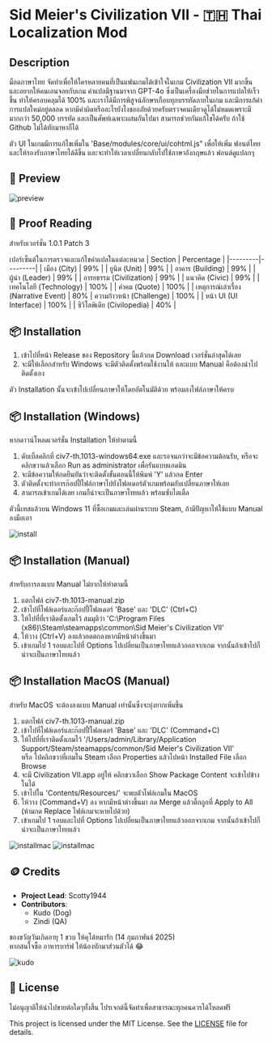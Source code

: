 # Sid Meier's Civilization VII - 🇹🇭 Thai Localization Mod

## Description
ม็อดภาษาไทย จัดทำเพื่อให้ใครหลายคนที่เป็นแฟนเกมได้เข้าใจในเกม Civilization VII มากขึ้น และอยากให้คนเอนจอยกับเกม
คำแปลมีฐานมาจาก GPT-4o ซึ่งเป็นเครื่องมือช่วยในการแปลให้เร็วขึ้น ทำให้ครอบคลุมได้ 100% และเราได้มีการพิสูจน์อักษรเกือบทุกบรรทัดภายในเกม และมีการแก้คำ การแปลใหม่อยู่ตลอด
หากมีคำผิดหรืออะไรยังไงขออภัยด้วยครับตรวจคนเดียวดูได้ไม่หมดเพราะมีมากกว่า 50,000 บรรทัด และเป็นศัพท์เฉพาะผสมกันไปมา สามารถช่วยกันแก้ไขได้ครับ ถ้าใช้ Github ไม่ได้ทักมาหาก็ได้

ตัว UI ในเกมมีการแก้ไขเพิ่มใน 'Base/modules/core/ui/cohtml.js" เพื่อให้เพิ่ม ฟอนต์ไทย และให้รองรับภาษาไทยได้ดีขึ้น และจะทำให้เวลาเปลี่ยนกลับไปใช้ภาษาอังกฤษแล้ว ฟอนต์ดูแปลกๆ

## 📖 Preview
![preview](https://i.imgur.com/DY3B583.jpeg)

## 📖 Proof Reading
สำหรับเวอร์ชั่น 1.0.1 Patch 3

เปอร์เซ็นต์ในการตรวจและแก้ไขคำแปลในแต่ละหมวด
| Section | Percentage |
|---------|---------|
| เมือง (City)    | 99% |
| ยูนิต (Unit)    | 99% |
| อาคาร (Building) | 99% |
| ผู้นำ (Leader) | 99% |
| อารยธรรม (Civilization) | 99% |
| แนวคิด (Civic) | 99% |
| เทคโนโลยี (Technology) | 100% |
| คำคม (Quote) | 100% |
| เหตุการณ์เล่าเรื่อง (Narrative Event) | 80% 
| ความก้าวหน้า (Challenge) | 100% |
| หน้า UI (UI Interface) | 100% |
| ซิวิโลพิเดีย (Civilopedia) | 40% |

## 📦 Installation
1. เข้าไปที่หน้า Release ของ Repository นี้แล้วกด Download เวอร์ชั่นล่าสุดได้เลย
2. จะมีให้เลือกสำหรับ Windows จะมีตัวติดตั้งพร้อมใช้งานให้ และแบบ Manual คือต้องนำไปติดตั้งเอง

ตัว Installation นั้นจะเข้าไปเปลี่ยนภาษาให้โดยอัตโนมัติด้วย พร้อมลงไฟล์ภาษาให้ครบ

## 📦 Installation (Windows)
หากดาวน์โหลดเวอร์ชั่น Installation ให้ทำตามนี้
1. ดับเบิ้ลคลิกที่ civ7-th.1013-windows64.exe และรอจนกว่าจะมีข้อความต้อนรับ, หรือจะคลิกขวาแล้วเลือก Run as administrator เพื่อรันแบบแอดมิน
2. จะมีข้อความให้กดยืนยันว่าจะติดตั้งขั้นตอนนี้ให้พิมพ์ 'Y' แล้วกด Enter
3. ตัวติดตั้งจะทำการก๊อปปี้ไฟล์ภาษาไปยังโฟลเดอร์ตัวเกมพร้อมกับเปลี่ยนภาษาให้เลย
4. สามารถเข้าเกมได้เลย เกมก็น่าจะเป็นภาษาไทยแล้ว พร้อมซับไตเติ้ล

ตัวนี้เทสแล้วบน Windows 11 ที่ซื้อเกมและเล่นผ่านระบบ Steam, ถ้ามีปัญหาให้ใช้แบบ Manual ลงมือเอา

![install](https://i.imgur.com/JwIikvd.png)

## 📦 Installation (Manual)
สำหรับการลงแบบ Manual ไม่ยากให้ทำตามนี้
1. แตกไฟล์ civ7-th.1013-manual.zip
2. เข้าไปที่โฟล์เดอร์และก๊อปปี้โฟลเดอร์ 'Base' และ 'DLC' (Ctrl+C)
3. ให้ไปที่ที่เราติดตั้งเกมไว้ สมมุติว่า 'C:\Program Files (x86)\Steam\steamapps\common\Sid Meier's Civilization VII'
4. ให้วาง (Ctrl+V) ลงแล้วกดตกลงหากมีหน้าต่างขึ้นมา
5. เข้าเกมไป 1 รอบและไปที่ Options ไปเปลี่ยนเป็นภาษาไทยแล้วออกจากเกม จากนั้นถ้าเข้าไปก็น่าจะเป็นภาษาไทยแล้ว

## 📦 Installation MacOS (Manual)
สำหรับ MacOS จะต้องลงแบบ Manual เท่านั้นซึ่งจะยุ่งยากเพิ่มขึ้น
1. แตกไฟล์ civ7-th.1013-manual.zip
2. เข้าไปที่โฟล์เดอร์และก๊อปปี้โฟลเดอร์ 'Base' และ 'DLC' (Command+C)
3. ให้ไปที่ที่เราติดตั้งเกมไว้ '/Users/admin/Library/Application Support/Steam/steamapps/common/Sid Meier's Civilization VII'<br>
หรือ ไปคลิกขวาที่เกมใน Steam เลือก Properties แล้วไปหน้า Installed File เลือก Browse
4. จะมี Civilization VII.app อยู่ให้ คลิกขวาเลือก Show Package Content จะเข้าไปข้างในได้
5. เข้าไปใน 'Contents/Resources/' จะพบตัวไฟล์เกมใน MacOS
6. ให้วาง (Command+V) ลง หากมีหน้าต่างขึ้นมา กด Merge แล้วติ๊กถูกที่ Apply to All (ห้ามกด Replace ไฟล์เกมจะหายไปด้วย)
7. เข้าเกมไป 1 รอบและไปที่ Options ไปเปลี่ยนเป็นภาษาไทยแล้วออกจากเกม จากนั้นถ้าเข้าไปก็น่าจะเป็นภาษาไทยแล้ว

![installmac](https://i.imgur.com/j67uZWq.png)
![installmac](https://i.imgur.com/xFSzTqd.png)

## 🪙 Credits

- **Project Lead**: Scotty1944
- **Contributors**: 
  - Kudo (Dog)
  - Zindi (QA)

ของขวัญวันเกิดอายุ 1 ขวบ ให้คุโด้หมารัก (14 กุมภาพันธ์ 2025)<br>
หากสนใจซื้อ อาหารบาร์ฟ ให้น้องทักมาส่วนตัวได้ 😂

![kudo](https://i.imgur.com/n9iOV0R.jpeg)

## 🪪 License
ไม่อนุญาติให้นำไปขายต่อใดๆทั้งสิ้น โปรเจกต์นี้จัดทำเพื่อสาธารณะทุกคนควรได้โหลดฟรี

This project is licensed under the MIT License. See the [LICENSE](LICENSE) file for details.
